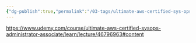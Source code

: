 ```yaml
---
{"dg-publish":true,"permalink":"/03-tags/ultimate-aws-certified-sys-ops-administrator-associate-2024/","dgPassFrontmatter":true}
---
```


https://www.udemy.com/course/ultimate-aws-certified-sysops-administrator-associate/learn/lecture/46796963#content
